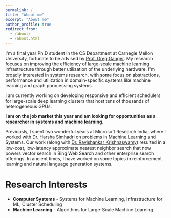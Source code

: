 ```yaml
---
permalink: /
title: "About me"
excerpt: "About me"
author_profile: true
redirect_from: 
  - /about/
  - /about.html
---
```

I'm a final year Ph.D student in the CS Department at Carnegie Mellon University, fortunate to be advised by [Prof. Greg Ganger](https://www.archive.ece.cmu.edu/~ganger/). My research focuses on improving the efficiency of large-scale machine learning infrastructure through better utilization of the underlying hardware. I'm broadly interested in systems research, with some focus on abstractions, performance and utilization in domain-specific systems like machine learning and graph porocessing systems.

I am currently working on developing responsive and efficient schedulers for large-scale deep learning clusters that host tens of thousands of heterogeneous GPUs. 

**I am on the job market this year and am looking for opportunities as a researcher in systems and machine learning.**

Previously, I spent two wonderful years at Microsoft Research India, where I worked with [Dr. Harsha Simhadri](http://harsha-simhadri.org/) on problems in Machine Learning and Systems. Our work (along with [Dr. Ravishankar Krishnaswamy](https://rakri.github.io/)) resulted in a low-cost, low-latency approximate nearest neighbor search that now powers vector search in Bing Web Search and other enterprise search offerings. In ancient times, I have worked on some topics in reinforcement learning and natural language generation systems.



Research Interests
==================
* **Computer Systems** - Systems for Machine Learning, Infrastructure for ML, Cluster Scheduling
* **Machine Learning** - Algorithms for Large-Scale Machine Learning